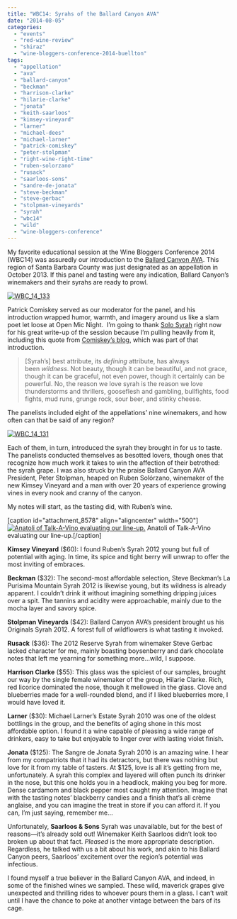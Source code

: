 ```yaml
---
title: "WBC14: Syrahs of the Ballard Canyon AVA"
date: "2014-08-05"
categories: 
  - "events"
  - "red-wine-review"
  - "shiraz"
  - "wine-bloggers-conference-2014-buellton"
tags: 
  - "appellation"
  - "ava"
  - "ballard-canyon"
  - "beckman"
  - "harrison-clarke"
  - "hilarie-clarke"
  - "jonata"
  - "keith-saarloos"
  - "kimsey-vineyard"
  - "larner"
  - "michael-dees"
  - "michael-larner"
  - "patrick-comiskey"
  - "peter-stolpman"
  - "right-wine-right-time"
  - "ruben-solorzano"
  - "rusack"
  - "saarloos-sons"
  - "sandre-de-jonata"
  - "steve-beckman"
  - "steve-gerbac"
  - "stolpman-vineyards"
  - "syrah"
  - "wbc14"
  - "wild"
  - "wine-bloggers-conference"
---
```


My favorite educational session at the Wine Bloggers Conference 2014 (WBC14) was assuredly our introduction to the [Ballard Canyon AVA](http://ballardcanyonava.com/). This region of Santa Barbara County was just designated as an appellation in October 2013. If this panel and tasting were any indication, Ballard Canyon’s winemakers and their syrahs are ready to prowl.

[![WBC_14_133](http://www.rebeccagomezfarrell.com/wp-content/uploads/2014/07/WBC_14_1331-332x500.jpg)](http://www.rebeccagomezfarrell.com/2014/08/wbc14-syrahs-of-the-ballard-canyon-ava/wbc_14_133-2/)

Patrick Comiskey served as our moderator for the panel, and his introduction wrapped humor, warmth, and imagery around us like a slam poet let loose at Open Mic Night.  I’m going to thank [Solo Syrah](http://solosyrah.wordpress.com/2014/07/23/the-ballard-canyon-ava-syrah-seminar-from-the-2014-wine-bloggers-conference/) right now for his great write-up of the session because I’m pulling heavily from it, including this quote from [Comiskey’s blog](http://patrickcomiskey.com/2014/06/25/california-walla-walla-syrah-a-status-report-2014/), which was part of that introduction.

> \[Syrah’s\] best attribute, its _defining_ attribute, has always been _wildness_. Not beauty, though it can be beautiful, and not grace, though it can be graceful, not even power, though it certainly can be powerful. No, the reason we love syrah is the reason we love thunderstorms and thrillers, gooseflesh and gambling, bullfights, food fights, mud runs, grunge rock, sour beer, and stinky cheese.

The panelists included eight of the appellations’ nine winemakers, and how often can that be said of any region?

[![WBC_14_131](http://www.rebeccagomezfarrell.com/wp-content/uploads/2014/07/WBC_14_131-500x249.jpg)](http://www.rebeccagomezfarrell.com/2014/08/wbc14-syrahs-of-the-ballard-canyon-ava/wbc_14_131/)

Each of them, in turn, introduced the syrah they brought in for us to taste. The panelists conducted themselves as besotted lovers, though ones that recognize how much work it takes to win the affection of their betrothed: the syrah grape. I was also struck by the praise Ballard Canyon AVA President, Peter Stolpman, heaped on Ruben Solórzano, winemaker of the new Kimsey Vineyard and a man with over 20 years of experience growing vines in every nook and cranny of the canyon.

My notes will start, as the tasting did, with Ruben’s wine.

\[caption id="attachment\_8578" align="aligncenter" width="500"\][![Anatoli of Talk-A-Vino evaluating our line-up.](http://www.rebeccagomezfarrell.com/wp-content/uploads/2014/07/WBC_14_134-500x332.jpg)](http://www.rebeccagomezfarrell.com/2014/08/wbc14-syrahs-of-the-ballard-canyon-ava/wbc_14_134/) Anatoli of Talk-A-Vino evaluating our line-up.\[/caption\]

**Kimsey Vineyard** ($60): I found Ruben’s Syrah 2012 young but full of potential with aging. In time, its spice and tight berry will unwrap to offer the most inviting of embraces.

**Beckman** ($32): The second-most affordable selection, Steve Beckman’s La Purisima Mountain Syrah 2012 is likewise young, but its wildness is already apparent. I couldn’t drink it without imagining something dripping juices over a spit. The tannins and acidity were approachable, mainly due to the mocha layer and savory spice.

**Stolpman Vineyards** ($42): Ballard Canyon AVA’s president brought us his Originals Syrah 2012. A forest full of wildflowers is what tasting it invoked.

**Rusack** ($36): The 2012 Reserve Syrah from winemaker Steve Gerbac lacked character for me, mainly boasting boysenberry and dark chocolate notes that left me yearning for something more…wild, I suppose.

**Harrison Clarke** ($55): This glass was the spiciest of our samples, brought our way by the single female winemaker of the group, Hilarie Clarke. Rich, red licorice dominated the nose, though it mellowed in the glass. Clove and blueberries made for a well-rounded blend, and if I liked blueberries more, I would have loved it.

**Larner** ($30): Michael Larner’s Estate Syrah 2010 was one of the oldest bottlings in the group, and the benefits of aging shone in this most affordable option. I found it a wine capable of pleasing a wide range of drinkers, easy to take but enjoyable to linger over with lasting violet finish.

**Jonata** ($125): The Sangre de Jonata Syrah 2010 is an amazing wine. I hear from my compatriots that it had its detractors, but there was nothing but love for it from my table of tasters. At $125, love is all it’s getting from me, unfortunately. A syrah this complex and layered will often punch its drinker in the nose, but this one holds you in a headlock, making you beg for more. Dense cardamom and black pepper most caught my attention. Imagine that with the tasting notes’ blackberry candies and a finish that’s all crème anglaise, and you can imagine the treat in store if you can afford it. If you can, I’m just saying, remember me…

Unfortunately, **Saarloos & Sons** Syrah was unavailable, but for the best of reasons—it’s already sold out! Winemaker Keith Saarloos didn’t look too broken up about that fact. _Pleased_ is the more appropriate description. Regardless, he talked with us a bit about his work, and akin to his Ballard Canyon peers, Saarloos’ excitement over the region’s potential was infectious.

I found myself a true believer in the Ballard Canyon AVA, and indeed, in some of the finished wines we sampled. These wild, maverick grapes give unexpected and thrilling rides to whoever pours them in a glass. I can’t wait until I have the chance to poke at another vintage between the bars of its cage.
